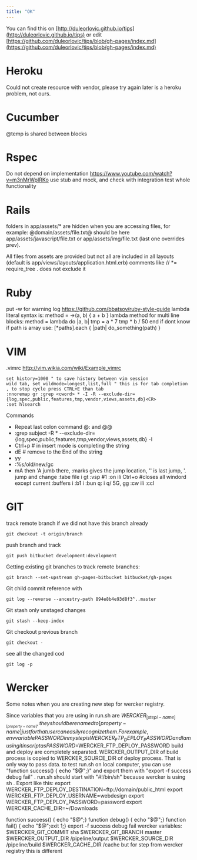 ```yaml
---
title: "OK"
---
```

<link href="stylesheets/tips.css" rel="stylesheet"></link>
<link href="http://kevinburke.bitbucket.org/markdowncss/markdown.css" rel="stylesheet"></link>

You can find this on [http://duleorlovic.github.io/tips](http://duleorlovic.github.io/tips) or edit [https://github.com/duleorlovic/tips/blob/gh-pages/index.md](https://github.com/duleorlovic/tips/blob/gh-pages/index.md)

Heroku 
===

Could not create resource with vendor, please try again later is a heroku problem, not ours.

Cucumber
===

@temp is shared between blocks

Rspec
===
Do not depend on implementation https://www.youtube.com/watch?v=m3nMrWpIRKo use stub and mock, and check with integration test whole functionality

Rails
===

folders in app/assets/* are hidden when you are accessing files, for example: @domain/assets/file.txt@ should be here app/assets/javascript/file.txt or app/assets/img/file.txt (last one overrides prev).

All files from assets are provided but not all are included in all layouts (default is app/views/layouts/application.html.erb)
comments like // *= require_tree . does not exclude it

Ruby
===

put -w for warning log https://github.com/bbatsov/ruby-style-guide
lambda literal syntax is: method = ->(a, b) { a + b }
lambda method for multi line blocks:
method = lambda do |a, b|
  tmp = a * 7
  tmp * b / 50
end
if dont know if path is array use: [*paths].each { |path| do_something(path) }

VIM
===

.vimrc http://vim.wikia.com/wiki/Example_vimrc

    set history=1000 " to save history between vim session
    wild tab, set wildmode=longest,list,full " this is for tab completion , to stop cycle press CTRL+E than tab
    :nnoremap gr :grep <cword> * -I -R --exclude-dir={log,spec,public,features,tmp,vendor,views,assets,db}<CR>
    :set hlsearch

Commands

* Repeat last colon command  @:  and @@
* :grep subject -R * --exclude-dir={log,spec,public,features,tmp,vendor,views,assets,db} -I
* Ctrl+p  # in insert mode is completing the string
* dE # remove to the End of the string
* yy
* :%s/old/new/gc
* mA then 'A jumb there, :marks gives the jump location, '' is last jump, '. jump and change
    :tabe file  i gt
    :vsp #1
    :on ili Ctrl+o #closes all windord except current
    :buffers i :b1 i  :bun
    q: i q/
    5G, gg
    :cw ili :ccl

GIT
===

track remote branch if we did not have this branch already

    git checkout -t origin/branch
    
push branch and track

    git push bitbucket development:development
  
Getting existing git branches to track remote branches:  

    git branch --set-upstream gh-pages-bitbucket bitbucket/gh-pages 
    
Git child commit reference with

    git log --reverse --ancestry-path 894e8b4e93d8f3^..master
    
Git stash only unstaged changes

    git stash --keep-index
    
Git checkout previous branch

    git checkout -
  
see all the changed cod

    git log -p
    
Wercker
===

Some notes when you are creating new step for wercker registry.

Since variables that you are using in run.sh are $WERCKER_[stepi-name]_[property-name], they should be renamed to [property-name] just for that user can easily recognize them. For example, env variable PASSWORD in my step is WERCKER_FTP_DEPLOY_PASSWORD and I am using it in script as PASSWORD=$WERCKER_FTP_DEPLOY_PASSWORD
build and deploy are completely separated. WERCKER_OUTPUT_DIR of build process is copied to WERCKER_SOURCE_DIR of deploy process. That is only way to pass data.
to test run.sh on local computer, you can use "function success() { echo "$@";}" and export them with "export -f success debug fail" . run.sh should start with "#!/bin/sh" because wercker is using sh . Export like this:
export WERCKER_FTP_DEPLOY_DESTINATION=ftp://domain/public_html
export WERCKER_FTP_DEPLOY_USERNAME=webdesign
export WERCKER_FTP_DEPLOY_PASSWORD=password
export WERCKER_CACHE_DIR=~/Downloads

function success() { echo "$@";}
function debug() { echo "$@";}
function fail() { echo "$@";exit 1;}
export -f success debug fail
wercker variables:
$WERCKER_GIT_COMMIT  sha
$WERCKER_GIT_BRANCH master
$WERCKER_OUTPUT_DIR /pipeline/output
$WERCKER_SOURCE_DIR /pipeline/build
$WERCKER_CACHE_DIR /cache
but for step from wercker registry this is different
